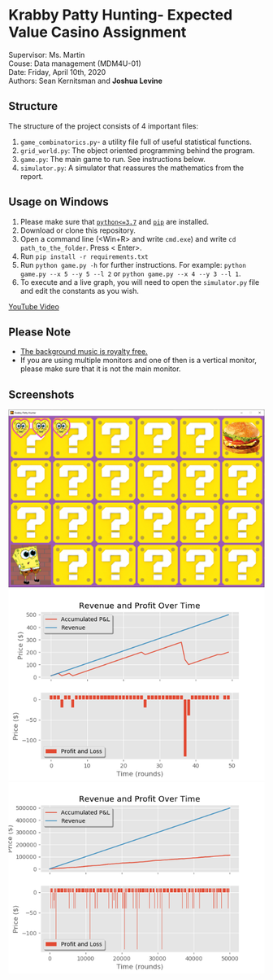 <!-- ---
title: "Krabby Patty Hunting- Expected Value Casino Assignment"
author:  Sean Kernitsman, Joshua Levine
date: Friday, April 10th, 2020
--- -->
# Krabby Patty Hunting- Expected Value Casino Assignment

Supervisor: Ms. Martin \
Couse: Data management (MDM4U-01) \
Date: Friday, April 10th, 2020 \
Authors:  Sean Kernitsman and **Joshua Levine** 

## Structure

The structure of the project consists of 4 important files:
1. ```game_combinatorics.py```- a utility file full of useful statistical functions.
2. ```grid_world.py```: The object oriented programming behind the program.
3. ```game.py```: The main game to run. See instructions below.
4. ```simulator.py```: A simulator that reassures the mathematics from the report.

## Usage on Windows
1. Please make sure that [```python<=3.7```](https://www.python.org/downloads/) and [```pip```](www.liquidweb.com/kb/install-pip-windows/) are installed.
2. Download or clone this repository.
3. Open a command line (<Win+R> and write ```cmd.exe```) and write ```cd path_to_the_folder```. Press < Enter>.
4. Run ```pip install -r requirements.txt```
5. Run ```python game.py -h``` for further instructions. For example: ```python game.py --x 5 --y 5 --l 2``` or ```python game.py --x 4 --y 3 --l 1```.
6. To execute and a live graph, you will need to open the ```simulator.py``` file and edit the constants as you wish. 

[YouTube Video](https://youtu.be/hHs_8JJvYEs)

## Please Note

* [The background music is royalty free.](https://freemusicarchive.org/music/BoxCat_Games)
* If you are using multiple monitors and one of then is a vertical monitor, please make sure that it is not the main monitor.

## Screenshots
![Game Screenshot](/assets/game_screenshot.png?raw=true "Game Screenshot")
![Sample Simulation(1)](assets/5_5_2_50its.png?raw=true)
![Sample Simulation(2)](assets/5_5_2_50000its.png?raw=true)
